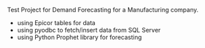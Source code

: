 Test Project for Demand Forecasting for a Manufacturing company.

- using Epicor tables for data
- using pyodbc to fetch/insert data from SQL Server
- using Python Prophet library for forecasting
